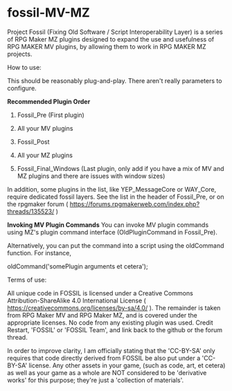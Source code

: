 # fossil-MV-MZ
Project Fossil (Fixing Old Software / Script Interoperability Layer) is a series of RPG Maker MZ plugins designed to expand the use and usefulness of RPG MAKER MV plugins, by allowing them to work in RPG MAKER MZ projects.

How to use: 

This should be reasonably plug-and-play.  There aren't really parameters to configure.

**Recommended Plugin Order**

1) Fossil_Pre (First plugin)

2) All your MV plugins

3) Fossil_Post

4) All your MZ plugins

5) Fossil_Final_Windows (Last plugin, only add if you have a mix of MV and MZ plugins and there are issues with window sizes)

In addition, some plugins in the list, like YEP_MessageCore or WAY_Core, require dedicated fossil layers.  See the list in the header of Fossil_Pre, or on the rpgmaker forum ( https://forums.rpgmakerweb.com/index.php?threads/135523/ )

**Invoking MV Plugin Commands**
You can invoke MV plugin commands using MZ's plugin command interface (OldPluginCommand in Fossil_Pre).

Alternatively, you can put the command into a script using the oldCommand function.  For instance, 

oldCommand('somePlugin arguments et cetera');



Terms of use:

All unique code in FOSSIL is licensed under a Creative Commons Attribution-ShareAlike 4.0 International License ( https://creativecommons.org/licenses/by-sa/4.0/ ).  The remainder is taken from RPG Maker MV and RPG Maker MZ, and is covered under the appropriate licenses. No code from any existing plugin was used. Credit Restart, 'FOSSIL' or 'FOSSIL Team', and link back to the github or the forum thread.

In order to improve clarity, I am officially stating that the 'CC-BY-SA' only requires that code directly derived from FOSSIL be also put under a 'CC-BY-SA' license.  Any other assets in your game, (such as code, art, et cetera) as well as your game as a whole are NOT considered to be 'derivative works' for this purpose; they're just a 'collection of materials'.

